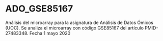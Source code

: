# ADO_GSE85167
Análisis del microarray para la asignatura de Análisis de Datos Ómicos (UOC). Se analiza el microarray con código GSE85167 del artículo PMID-27483348. Fecha 1 mayo 2020
